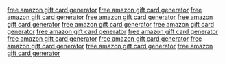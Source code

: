 <a href='https://oercommons.s3.amazonaws.com/media/editor/461317/I0ZH9y.html'>free amazon gift card generator</a>
<a href='https://oercommons.s3.amazonaws.com/media/editor/461317/sh3BPA.html'>free amazon gift card generator</a>
<a href='https://oercommons.s3.amazonaws.com/media/editor/461317/zL3Nvf.html'>free amazon gift card generator</a>
<a href='https://oercommons.s3.amazonaws.com/media/editor/461317/Mjgoeo.html'>free amazon gift card generator</a>
<a href='https://oercommons.s3.amazonaws.com/media/editor/461317/cfxSKW.html'>free amazon gift card generator</a>
<a href='https://oercommons.s3.amazonaws.com/media/editor/461317/7NhUUT.html'>free amazon gift card generator</a>
<a href='https://oercommons.s3.amazonaws.com/media/editor/461317/3zLGcn.html'>free amazon gift card generator</a>
<a href='https://oercommons.s3.amazonaws.com/media/editor/461317/I0ZH9y.html?rgb'>free amazon gift card generator</a>
<a href='https://oercommons.s3.amazonaws.com/media/editor/461317/sh3BPA.html?rgb'>free amazon gift card generator</a>
<a href='https://oercommons.s3.amazonaws.com/media/editor/461317/zL3Nvf.html?rgb'>free amazon gift card generator</a>
<a href='https://oercommons.s3.amazonaws.com/media/editor/461317/Mjgoeo.html?rgb'>free amazon gift card generator</a>
<a href='https://oercommons.s3.amazonaws.com/media/editor/461317/cfxSKW.html?rgb'>free amazon gift card generator</a>
<a href='https://oercommons.s3.amazonaws.com/media/editor/461317/7NhUUT.html?rgb'>free amazon gift card generator</a>
<a href='https://oercommons.s3.amazonaws.com/media/editor/461317/3zLGcn.html?rgb'>free amazon gift card generator</a>

